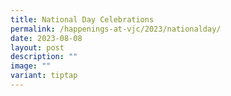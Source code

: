 ```yaml
---
title: National Day Celebrations
permalink: /happenings-at-vjc/2023/nationalday/
date: 2023-08-08
layout: post
description: ""
image: ""
variant: tiptap
---
```

